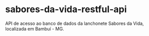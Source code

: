 # sabores-da-vida-restful-api
 API de acesso ao banco de dados da lanchonete Sabores da Vida, localizada em Bambuí - MG.
